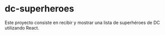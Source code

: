 # dc-superheroes
Este proyecto consiste en recibir y mostrar una lista de superhéroes de DC utilizando React.
